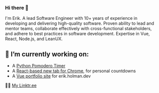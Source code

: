 ### Hi there 👋
I'm Erik. A lead Software Engineer with 10+ years of experience in developing and delivering high-quality software. Proven ability to lead and mentor teams, collaborate effectively with cross-functional stakeholders, and adhere to best practices in software development. Expertise in Vue, React, Node.js, and LeanUX.

## 🔭 I’m currently working on:
- A [Python Pomodero Timer](https://github.com/ErikHolman/pomodoro)
- A [React-based new tab for Chrome](https://github.com/ErikHolman/countdown-caddy), for personal countdowns
- A [Vue portfolio site](https://github.com/ErikHolman/MySpEHce) for erik.holman.dev


🧟‍♂️ [My Linktr.ee](https://linktr.ee/erikholman)

<!--
**ErikHolman/ErikHolman** is a ✨ _special_ ✨ repository because its `README.md` (this file) appears on your GitHub profile.

Here are some ideas to get you started:

- 🔭 I’m currently working on ...
- 🌱 I’m currently learning ...
- 👯 I’m looking to collaborate on ...
- 🤔 I’m looking for help with ...
- 💬 Ask me about ...
- 📫 How to reach me: ...
- 😄 Pronouns: ...
- ⚡ Fun fact: ...
-->
